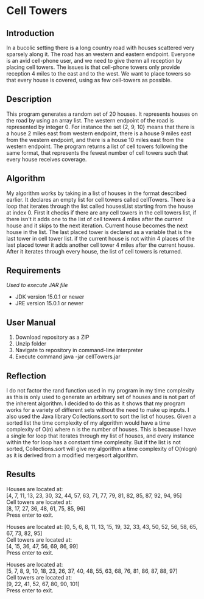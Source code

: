 # Cell Towers
## Introduction
In a bucolic setting there is a long country road with houses scattered very sparsely along it. The road has an western and eastern endpoint. Everyone is an avid cell-phone user, and we need to give themn all reception by placing cell towers. The issues is that cell-phone towers only provide reception 4 miles to the east and to the west. We want to place towers so that every house is covered, using as few cell-towers as possible.

## Description 
This program generates a random set of 20 houses. It represents houses on the road by using an array list. The western endpoint of the road is represented by integer 0. For instance the set {2, 9, 10} means that there is a house 2 miles east from western endpoint, there is a house 9 miles east from the western endpoint, and there is a house 10 miles east from the western endpoint. The program returns a list of cell towers following the same format, that represents the fewest number of cell towers such that every house receives coverage.

## Algorithm
My algorithm works by taking in a list of houses in the format described earlier. It declares an empty list for cell towers called cellTowers. There is a loop that iterates through the list called housesList starting from the house at index 0. First it checks if there are any cell towers in the cell towers list, if there isn't it adds one to the list of cell towers 4 miles after the current house and it skips to the next iteration. Current house becomes the next house in the list. The last placed tower is declared as a variable that is the last tower in cell tower list. if the current house is not within 4 places of the last placed tower it adds another cell tower 4 miles after the current house. After it iterates through every house, the list of cell towers is returned.

## Requirements
*Used to execute JAR file*
- JDK version 15.0.1 or newer
- JRE version 15.0.1 or newer 

## User Manual
1. Download repository as a ZIP 
2. Unzip folder
3. Navigate to repository in command-line interpreter
4. Execute command java -jar cellTowers.jar

## Reflection
I do not factor the rand function used in my program in my time complexity as this is only used to generate an arbitrary set of houses and is not part of the inherent algorithm. I decided to do this as it shows that my program works for a variety of different sets without the need to make up inputs. I also used the Java library Collections.sort to sort the list of houses. Given a sorted list the time complexity of my algorithm would have a time complexity of O(n) where n is the number of houses. This is because I have a single for loop that iterates through my list of houses, and every instance within the for loop has a constant time complexity. But if the list is not sorted, Collections.sort will give my algorithm a time complexity of O(nlogn) as it is derived from a modified mergesort algorithm. 

## Results
Houses are located at:  
[4, 7, 11, 13, 23, 30, 32, 44, 57, 63, 71, 77, 79, 81, 82, 85, 87, 92, 94, 95]  
Cell towers are located at:  
[8, 17, 27, 36, 48, 61, 75, 85, 96]  
Press enter to exit.  

Houses are located at:
[0, 5, 6, 8, 11, 13, 15, 19, 32, 33, 43, 50, 52, 56, 58, 65, 67, 73, 82, 95]  
Cell towers are located at:  
[4, 15, 36, 47, 56, 69, 86, 99]  
Press enter to exit.  

Houses are located at:  
[5, 7, 8, 9, 10, 18, 23, 26, 37, 40, 48, 55, 63, 68, 76, 81, 86, 87, 88, 97]  
Cell towers are located at:  
[9, 22, 41, 52, 67, 80, 90, 101]  
Press enter to exit.  
